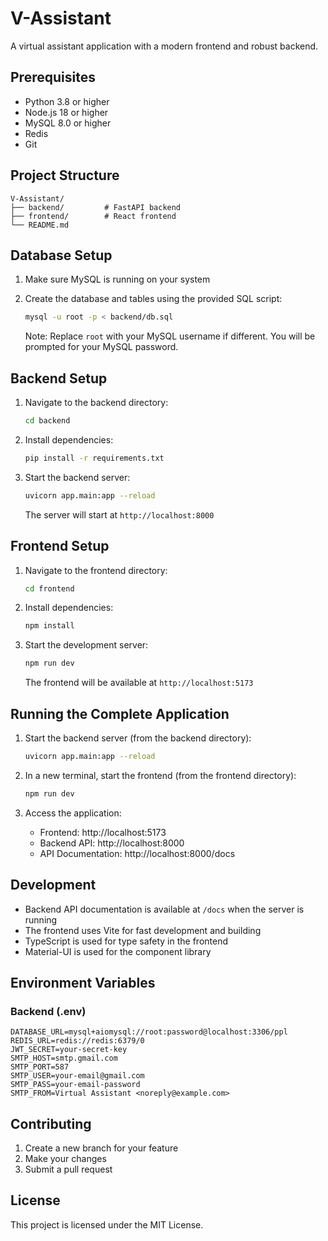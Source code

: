 # V-Assistant

A virtual assistant application with a modern frontend and robust backend.

## Prerequisites

- Python 3.8 or higher
- Node.js 18 or higher
- MySQL 8.0 or higher
- Redis
- Git

## Project Structure

```
V-Assistant/
├── backend/         # FastAPI backend
├── frontend/        # React frontend
└── README.md
```

## Database Setup

1. Make sure MySQL is running on your system

2. Create the database and tables using the provided SQL script:
   ```bash
   mysql -u root -p < backend/db.sql
   ```
   Note: Replace `root` with your MySQL username if different. You will be prompted for your MySQL password.

## Backend Setup

1. Navigate to the backend directory:

   ```bash
   cd backend
   ```

2. Install dependencies:

   ```bash
   pip install -r requirements.txt
   ```

3. Start the backend server:
   ```bash
   uvicorn app.main:app --reload
   ```
   The server will start at `http://localhost:8000`

## Frontend Setup

1. Navigate to the frontend directory:

   ```bash
   cd frontend
   ```

2. Install dependencies:

   ```bash
   npm install
   ```

3. Start the development server:
   ```bash
   npm run dev
   ```
   The frontend will be available at `http://localhost:5173`

## Running the Complete Application

1. Start the backend server (from the backend directory):

   ```bash
   uvicorn app.main:app --reload
   ```

2. In a new terminal, start the frontend (from the frontend directory):

   ```bash
   npm run dev
   ```

3. Access the application:
   - Frontend: http://localhost:5173
   - Backend API: http://localhost:8000
   - API Documentation: http://localhost:8000/docs

## Development

- Backend API documentation is available at `/docs` when the server is running
- The frontend uses Vite for fast development and building
- TypeScript is used for type safety in the frontend
- Material-UI is used for the component library

## Environment Variables

### Backend (.env)

```
DATABASE_URL=mysql+aiomysql://root:password@localhost:3306/ppl
REDIS_URL=redis://redis:6379/0
JWT_SECRET=your-secret-key
SMTP_HOST=smtp.gmail.com
SMTP_PORT=587
SMTP_USER=your-email@gmail.com
SMTP_PASS=your-email-password
SMTP_FROM=Virtual Assistant <noreply@example.com>
```

## Contributing

1. Create a new branch for your feature
2. Make your changes
3. Submit a pull request

## License

This project is licensed under the MIT License.
